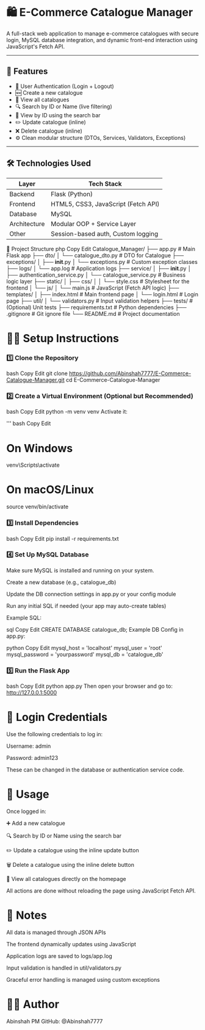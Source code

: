 # 🛍️ E-Commerce Catalogue Manager

A full-stack web application to manage e-commerce catalogues with secure login, MySQL database integration, and dynamic front-end interaction using JavaScript's Fetch API.

---

## 🚀 Features

- 🔐 User Authentication (Login + Logout)
- 🆕 Create a new catalogue
- 📄 View all catalogues
- 🔍 Search by ID or Name (live filtering)
- 🧾 View by ID using the search bar
- ✏️ Update catalogue (inline)
- ❌ Delete catalogue (inline)
- ⚙️ Clean modular structure (DTOs, Services, Validators, Exceptions)

---

## 🛠️ Technologies Used

| Layer        | Tech Stack                         |
|--------------|------------------------------------|
| Backend      | Flask (Python)                     |
| Frontend     | HTML5, CSS3, JavaScript (Fetch API)|
| Database     | MySQL                              |
| Architecture | Modular OOP + Service Layer        |
| Other        | Session-based auth, Custom logging |

📁 Project Structure
php
Copy
Edit
Catalogue_Manager/
├── app.py                    # Main Flask app
├── dto/
│   └── catalogue_dto.py      # DTO for Catalogue
├── exceptions/
│   ├── __init__.py
│   └── exceptions.py         # Custom exception classes
├── logs/
│   └── app.log               # Application logs
├── service/
│   ├── __init__.py
│   ├── authentication_service.py
│   └── catalogue_service.py  # Business logic layer
├── static/
│   ├── css/
│   │   └── style.css         # Stylesheet for the frontend
│   └── js/
│       └── main.js           # JavaScript (Fetch API logic)
├── templates/
│   ├── index.html            # Main frontend page
│   └── login.html            # Login page
├── util/
│   └── validators.py         # Input validation helpers
├── tests/                    # (Optional) Unit tests
├── requirements.txt          # Python dependencies
├── .gitignore                # Git ignore file
└── README.md                 # Project documentation

# 🧑‍💻 Setup Instructions
### 1️⃣ Clone the Repository
bash
Copy
Edit
git clone https://github.com/Abinshah7777/E-Commerce-Catalogue-Manager.git
cd E-Commerce-Catalogue-Manager
### 2️⃣ Create a Virtual Environment (Optional but Recommended)
bash
Copy
Edit
python -m venv venv
Activate it:

''' bash
Copy
Edit
# On Windows
venv\Scripts\activate

# On macOS/Linux
source venv/bin/activate
### 3️⃣ Install Dependencies
bash
Copy
Edit
pip install -r requirements.txt
### 4️⃣ Set Up MySQL Database
Make sure MySQL is installed and running on your system.

Create a new database (e.g., catalogue_db)

Update the DB connection settings in app.py or your config module

Run any initial SQL if needed (your app may auto-create tables)

Example SQL:

sql
Copy
Edit
CREATE DATABASE catalogue_db;
Example DB Config in app.py:

python
Copy
Edit
mysql_host = 'localhost'
mysql_user = 'root'
mysql_password = 'yourpassword'
mysql_db = 'catalogue_db'
### 5️⃣ Run the Flask App
bash
Copy
Edit
python app.py
Then open your browser and go to:
http://127.0.0.1:5000

# 🔐 Login Credentials
Use the following credentials to log in:

Username: admin

Password: admin123

These can be changed in the database or authentication service code.

# 🧪 Usage
Once logged in:

➕ Add a new catalogue

🔍 Search by ID or Name using the search bar

✏️ Update a catalogue using the inline update button

🗑️ Delete a catalogue using the inline delete button

📜 View all catalogues directly on the homepage

All actions are done without reloading the page using JavaScript Fetch API.

# 📝 Notes
All data is managed through JSON APIs

The frontend dynamically updates using JavaScript

Application logs are saved to logs/app.log

Input validation is handled in util/validators.py

Graceful error handling is managed using custom exceptions

# 👨‍💻 Author
Abinshah PM
GitHub: @Abinshah7777
